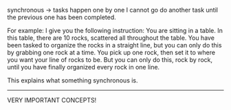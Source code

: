 synchronous -> tasks happen one by one
I cannot go do another task until the previous one has been completed.

For example:
I give you the following instruction:
You are sitting in a table.
In this table, there are 10 rocks, scattered all throughout the table.
You have been tasked to organize the rocks in a straight line, but you can only do this by grabbing one rock at a time.
You pick up one rock, then set it to where you want your line of rocks to be. But you can only do this, rock by rock, until you have finally organized every rock in one line. 

This explains what something synchronous is. 

---


VERY IMPORTANT CONCEPTS!

